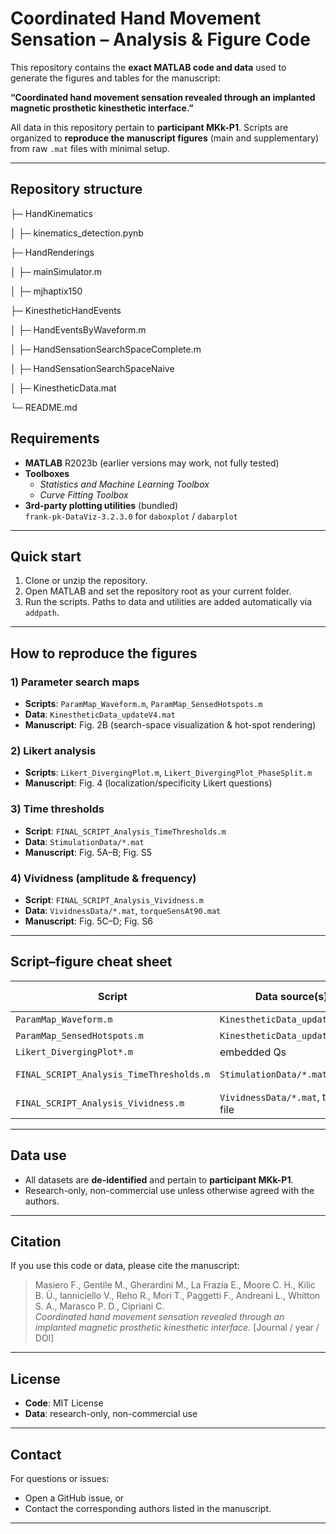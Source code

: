 # Coordinated Hand Movement Sensation – Analysis & Figure Code

This repository contains the **exact MATLAB code and data** used to generate the figures and tables for the manuscript:

**“Coordinated hand movement sensation revealed through an implanted magnetic prosthetic kinesthetic interface.”**

All data in this repository pertain to **participant MKk-P1**. Scripts are organized to **reproduce the manuscript figures** (main and supplementary) from raw `.mat` files with minimal setup.

---

## Repository structure

├─ HandKinematics

│ ├─ kinematics_detection.pynb

├─ HandRenderings

│ ├─ mainSimulator.m

│ ├─ mjhaptix150

├─  KinestheticHandEvents

│ ├─ HandEventsByWaveform.m

│ ├─ HandSensationSearchSpaceComplete.m

│ ├─ HandSensationSearchSpaceNaive

│ ├─ KinestheticData.mat

└─ README.md

## Requirements

- **MATLAB** R2023b (earlier versions may work, not fully tested)
- **Toolboxes**
  - *Statistics and Machine Learning Toolbox*
  - *Curve Fitting Toolbox*
- **3rd-party plotting utilities** (bundled)  
  `frank-pk-DataViz-3.2.3.0` for `daboxplot` / `dabarplot`

---

## Quick start

1. Clone or unzip the repository.  
2. Open MATLAB and set the repository root as your current folder.
3. Run the scripts. Paths to data and utilities are added automatically via `addpath`.

---

## How to reproduce the figures

### 1) Parameter search maps
- **Scripts**: `ParamMap_Waveform.m`, `ParamMap_SensedHotspots.m`  
- **Data**: `KinestheticData_updateV4.mat`  
- **Manuscript**: Fig. 2B (search-space visualization & hot-spot rendering)

### 2) Likert analysis
- **Scripts**: `Likert_DivergingPlot.m`, `Likert_DivergingPlot_PhaseSplit.m`  
- **Manuscript**: Fig. 4 (localization/specificity Likert questions)

### 3) Time thresholds
- **Script**: `FINAL_SCRIPT_Analysis_TimeThresholds.m`  
- **Data**: `StimulationData/*.mat`  
- **Manuscript**: Fig. 5A–B; Fig. S5

### 4) Vividness (amplitude & frequency)
- **Script**: `FINAL_SCRIPT_Analysis_Vividness.m`  
- **Data**: `VividnessData/*.mat`, `torqueSensAt90.mat`  
- **Manuscript**: Fig. 5C–D; Fig. S6

---

## Script–figure cheat sheet

| Script                                  | Data source(s)                      | Manuscript figure(s)           |
|-----------------------------------------|-------------------------------------|--------------------------------|
| `ParamMap_Waveform.m`                   | `KinestheticData_updateV4.mat`      | Fig. 2B                        |
| `ParamMap_SensedHotspots.m`             | `KinestheticData_updateV4.mat`      | Fig. 2B                        |
| `Likert_DivergingPlot*.m`               | embedded Qs                         | Fig. 4                         |
| `FINAL_SCRIPT_Analysis_TimeThresholds.m`| `StimulationData/*.mat`             | Fig. 5A–B; Fig. S5             |
| `FINAL_SCRIPT_Analysis_Vividness.m`     | `VividnessData/*.mat`, torque file  | Fig. 5C–D; Fig. S6             |


---

## Data use

- All datasets are **de-identified** and pertain to **participant MKk-P1**.  
- Research-only, non-commercial use unless otherwise agreed with the authors.

---

## Citation

If you use this code or data, please cite the manuscript:

> Masiero F., Gentile M., Gherardini M., La Frazia E., Moore C. H., Kilic B. Ü., Ianniciello V., Reho R., Mori T., Paggetti F., Andreani L., Whitton S. A., Marasco P. D., Cipriani C.  
> *Coordinated hand movement sensation revealed through an implanted magnetic prosthetic kinesthetic interface.* [Journal / year / DOI]

---

## License

- **Code**: MIT License 
- **Data**: research-only, non-commercial use

---

## Contact

For questions or issues:
- Open a GitHub issue, or  
- Contact the corresponding authors listed in the manuscript.

---